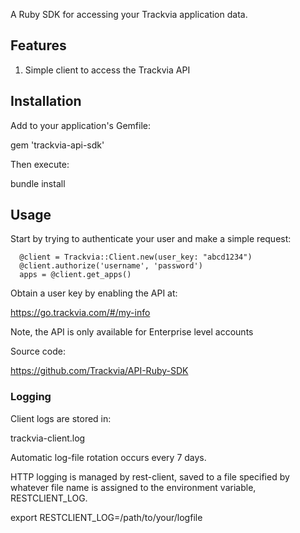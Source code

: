 A Ruby SDK for accessing your Trackvia application data.

## Features

1. Simple client to access the Trackvia API

## Installation

Add to your application's Gemfile:

  gem 'trackvia-api-sdk'

Then execute:

  bundle install

## Usage

Start by trying to authenticate your user and make a simple request:

```
  @client = Trackvia::Client.new(user_key: "abcd1234")
  @client.authorize('username', 'password')
  apps = @client.get_apps()
```

Obtain a user key by enabling the API at:

  https://go.trackvia.com/#/my-info

Note, the API is only available for Enterprise level accounts

Source code:

  https://github.com/Trackvia/API-Ruby-SDK


### Logging

Client logs are stored in:

  trackvia-client.log

Automatic log-file rotation occurs every 7 days.

HTTP logging is managed by rest-client, saved to a file specified by whatever file
name is assigned to the environment variable, RESTCLIENT_LOG.

  export RESTCLIENT_LOG=/path/to/your/logfile


